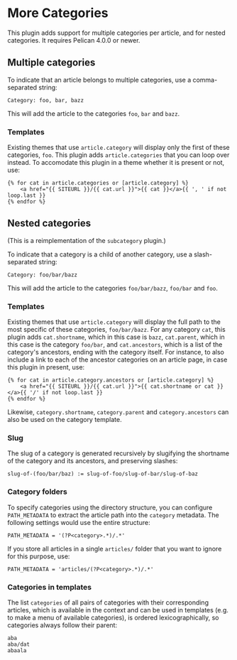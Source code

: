 # More Categories
This plugin adds support for multiple categories per article, and for nested
categories. It requires Pelican 4.0.0 or newer.

## Multiple categories
To indicate that an article belongs to multiple categories, use a
comma-separated string:

    Category: foo, bar, bazz

This will add the article to the categories `foo`, `bar` and `bazz`.

### Templates
Existing themes that use `article.category` will display only the first of
these categories, `foo`. This plugin adds `article.categories` that you can
loop over instead. To accomodate this plugin in a theme whether it is present
or not, use:

    {% for cat in article.categories or [article.category] %}
        <a href="{{ SITEURL }}/{{ cat.url }}">{{ cat }}</a>{{ ', ' if not loop.last }}
    {% endfor %}

## Nested categories
(This is a reimplementation of the `subcategory` plugin.)

To indicate that a category is a child of another category, use a
slash-separated string:

    Category: foo/bar/bazz

This will add the article to the categories `foo/bar/bazz`, `foo/bar` and
`foo`.

### Templates
Existing themes that use `article.category` will display the full path to the
most specific of these categories, `foo/bar/bazz`. For any category `cat`, this
plugin adds `cat.shortname`, which in this case is `bazz`, `cat.parent`, which
in this case is the category `foo/bar`, and `cat.ancestors`, which is a list of
the category's ancestors, ending with the category itself. For instance, to
also include a link to each of the ancestor categories on an article page, in
case this plugin in present, use:

    {% for cat in article.category.ancestors or [article.category] %}
        <a href="{{ SITEURL }}/{{ cat.url }}">{{ cat.shortname or cat }}</a>{{ '/' if not loop.last }}
    {% endfor %}

Likewise, `category.shortname`, `category.parent` and `category.ancestors` can
also be used on the category template.

### Slug
The slug of a category is generated recursively by slugifying the shortname of
the category and its ancestors, and preserving slashes:

    slug-of-(foo/bar/baz) := slug-of-foo/slug-of-bar/slug-of-baz

### Category folders
To specify categories using the directory structure, you can configure
`PATH_METADATA` to extract the article path into the `category` metadata. The
following settings would use the entire structure:

    PATH_METADATA = '(?P<category>.*)/.*'

If you store all articles in a single `articles/` folder that you want to
ignore for this purpose, use:

    PATH_METADATA = 'articles/(?P<category>.*)/.*'

### Categories in templates
The list `categories` of all pairs of categories with their corresponding
articles, which is available in the context and can be used in templates (e.g.
to make a menu of available categories), is ordered lexicographically, so
categories always follow their parent:

    aba
    aba/dat
    abaala